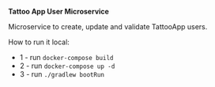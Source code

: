 **Tattoo App User Microservice**

Microservice to create, update and validate TattooApp users.


How to run it local:

* 1 - run ```docker-compose build```
* 2 - run ```docker-compose up -d```
* 3 - run ```./gradlew bootRun```